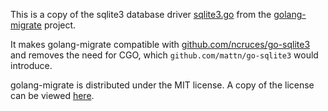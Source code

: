 This is a copy of the sqlite3 database driver [sqlite3.go](https://github.com/golang-migrate/migrate/blob/c378583d782e026f472dff657bfd088bf2510038/database/sqlite3/sqlite3.go) from the [golang-migrate](https://github.com/golang-migrate/migrate) project.

It makes golang-migrate compatible with [github.com/ncruces/go-sqlite3](https://github.com/ncruces/go-sqlite3)
and removes the need for CGO, which `github.com/mattn/go-sqlite3` would introduce.

golang-migrate is distributed under the MIT license.
A copy of the license can be viewed [here](./LICENSE).
